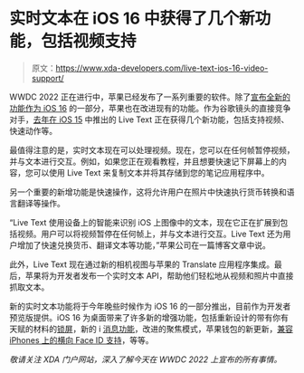# 实时文本在 iOS 16 中获得了几个新功能，包括视频支持

> 原文：<https://www.xda-developers.com/live-text-ios-16-video-support/>

WWDC 2022 正在进行中，苹果已经发布了一系列重要的软件。除了[宣布全新的功能作为 iOS 16](https://www.xda-developers.com/material-you-ios-16-lock-screen/) 的一部分，苹果也在改进现有的功能。作为谷歌镜头的直接竞争对手，[去年在 iOS 15](https://www.xda-developers.com/live-text-is-apples-version-of-google-lens-for-ios/) 中推出的 Live Text 正在获得几个新功能，包括支持视频、快速动作等。

最值得注意的是，实时文本现在可以处理视频。现在，您可以在任何帧暂停视频，并与文本进行交互。例如，如果您正在观看教程，并且想要快速记下屏幕上的内容，您可以使用 Live Text 来复制文本并将其存储到您的笔记应用程序中。

另一个重要的新增功能是快速操作，这将允许用户在照片中快速执行货币转换和语言翻译等操作。

“Live Text 使用设备上的智能来识别 iOS 上图像中的文本，现在它正在扩展到包括视频。用户可以将视频暂停在任何帧上，并与文本进行交互。Live Text 还为用户增加了快速兑换货币、翻译文本等功能，”苹果公司在一篇博客文章中说。

此外，Live Text 现在通过新的相机视图与苹果的 Translate 应用程序集成。最后，苹果将为开发者发布一个实时文本 API，帮助他们轻松地从视频和照片中直接抓取文本。

新的实时文本功能将于今年晚些时候作为 iOS 16 的一部分推出，目前作为开发者预览版提供。iOS 16 为桌面带来了许多新的增强功能，包括重新设计的带有你有天赋的材料的[锁屏](https://www.xda-developers.com/material-you-ios-16-lock-screen/)，新的 i [消息功能](https://www.xda-developers.com/imessage-unsend-sent-messages-ios-16/)，改进的聚焦模式，苹果钱包的新更新，[兼容 iPhones 上的横向 Face ID 支持](https://www.xda-developers.com/face-id-landscape-ios-16/)，等等。

*敬请关注 XDA 门户网站，深入了解今天在 WWDC 2022 上宣布的所有事情。*
